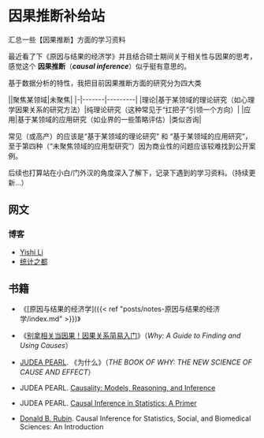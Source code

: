 # 因果推断补给站


汇总一些【因果推断】方面的学习资料

<!--more-->

最近看了下《原因与结果的经济学》并且结合硕士期间关于相关性与因果的思考，感觉这个 **因果推断**（***causal inference***）似乎挺有意思的。

基于数据分析的特性，我把目前因果推断方面的研究分为四大类

|\|聚焦某领域|未聚焦|
|-|-------|---------|
|理论|基于某领域的理论研究（如心理学因果关系的研究方法）|纯理论研究（这种常见于“扛把子”引领一个方向）|
|应用|基于某领域的应用研究（如业界的一些策略评估）|类似咨询|

常见（或高产）的应该是“基于某领域的理论研究” 和 “基于某领域的应用研究”，至于第四种（“未聚焦领域的应用型研究”）因为商业性的问题应该较难找到公开案例。

后续也打算站在小白/门外汉的角度深入了解下，记录下遇到的学习资料。（持续更新...）


## 网文

### 博客

* [Yishi Li](https://dango.rocks/blog/)
* [统计之都](https://cosx.org/tags/%E5%9B%A0%E6%9E%9C%E6%8E%A8%E6%96%AD)

## 书籍

* 《[原因与结果的经济学]({{< ref "posts/notes-原因与结果的经济学/index.md" >}})》
* 《[别拿相关当因果！因果关系简易入门](https://book.douban.com/subject/30271228/)》（*Why: A Guide to Finding and Using Causes*）

* [JUDEA PEARL](http://bayes.cs.ucla.edu/jp_home.html). 《为什么》（*THE BOOK OF WHY: THE NEW SCIENCE OF CAUSE AND EFFECT*）
* JUDEA PEARL. [Causality: Models, Reasoning, and Inference](http://bayes.cs.ucla.edu/BOOK-2K/index.html)
* JUDEA PEARL. [Causal Inference in Statistics: A Primer](http://bayes.cs.ucla.edu/PRIMER/index.html)
* [Donald B. Rubin](https://statistics.fas.harvard.edu/people/donald-b-rubin). Causal Inference for Statistics, Social, and Biomedical Sciences: An Introduction








<head> 
    <script defer src="https://use.fontawesome.com/releases/v5.0.13/js/all.js"></script> 
    <script defer src="https://use.fontawesome.com/releases/v5.0.13/js/v4-shims.js"></script> 
</head> 
<link rel="stylesheet" href="https://use.fontawesome.com/releases/v5.0.13/css/all.css">
